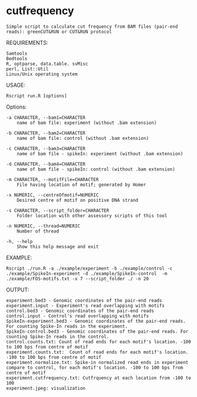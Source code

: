 # cutfrequency
	Simple script to calculate cut frequency from BAM files (pair-end reads): greenCUT&RUN or CUT&RUN protocol

REQUIREMENTS:

	Samtools
	Bedtools
	R, optparse, data.table. svMisc
	perl, List::Util
	Linux/Unix operating system


USAGE:

	Rscript run.R [options]

Options:
	
	-a CHARACTER, --bam1=CHARACTER
		name of bam file: experiment (without .bam extension)

	-b CHARACTER, --bam2=CHARACTER
		name of bam file: control (without .bam extension)

	-c CHARACTER, --bam3=CHARACTER
		name of bam file - spikeIn: experiment (without .bam extension)

	-d CHARACTER, --bam4=CHARACTER
		name of bam file - spikeIn: control (without .bam extension)

	-m CHARACTER, --motifFile=CHARACTER
		File having location of motif; generated by Homer

	-x NUMERIC, --centreOfmotif=NUMERIC
		Desired centre of motif on positive DNA strand

	-s CHARACTER, --script_folder=CHARACTER
		Folder location with other assessory scripts of this tool

	-n NUMERIC, --thread=NUMERIC
		Number of thread

	-h, --help
		Show this help message and exit

EXAMPLE:

	Rscript ./run.R -a ./example/experiment -b ./example/control -c ./example/SpikeIn-experiment -d ./example/SpikeIn-control  -m ./example/FOS-motifs.txt -x 7 --script_folder ./ -n 20 

OUTPUT:

	experiment.bed3 - Genomic coordinates of the pair-end reads
	experiment.input - Experiment's read overlapping with motifs
	control.bed3 - Genomic coordinates of the pair-end reads
	control.input - Control's read overlapping with motifs
	SpikeIn-experiment.bed3 - Genomic coordinates of the pair-end reads. For counting Spike-In reads in the experiment.
	SpikeIn-control.bed3 - Genomic coordinates of the pair-end reads. For counting Spike-In reads in the control.
	control.counts.txt: Count of read ends for each motif's location. -100 to 100 bps from centre of motif 
	experiment.counts.txt:  Count of read ends for each motif's location. -100 to 100 bps from centre of motif 
	experiment.normalize.txt: Spike-in normalized read ends in experiment compare to control, for each motif's location. -100 to 100 bps from centre of motif 
	experiment.cutfrequency.txt: Cutfrquency at each location from -100 to 100
	experiment.jpeg: visualization

